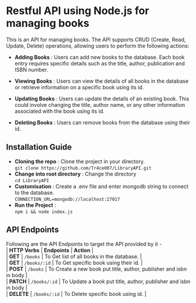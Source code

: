 # Restful API using Node.js for managing books
This is an API for managing books. 
The API supports CRUD (Create, Read, Update, Delete) operations, allowing users to perform the following actions:

- **Adding Books** : Users can add new books to the database. Each book entry requires specific details such as the title, author, publication  and ISBN number.

- **Viewing Books** : Users can view the details of all books in the database or retrieve information on a specific book using its id.

- **Updating Books** : Users can update the details of an existing book. This could involve changing the title, author name, or any other information associated with the book using its id.

- **Deleting Books** : Users can remove books from the database using their id.

## Installation Guide
- **Cloning the repo** : Clone the project in your directory. <br>
    `git clone https://github.com/Tr4ce007/LibraryAPI.git`
- **Change into root directory** : Change the directory  <br>
    `cd LibraryAPI`
- **Customisation** : Create a .env file and enter mongodb string to connect to the database.<br> `CONNECTION_URL=mongodb://localhost:27017`
- **Run the Project** : <br>
    `npm i && node index.js`


## API Endpoints 
Following are the API Endpoints to target the API provided by it - <br>
| **HTTP Verbs**        | **Endpoints**     | **Action** |  <br>
| **GET**               | `/books`          | To Get list of all books in the database. |   <br>
| **GET**               | `/books/:id`      | To Get specific book using their id. |    <br>
| **POST**              | `/books`          | To Create a new book put title, author, publisher and isbn in body |  <br>
| **PATCH**             | `/books/:id`      | To Update a book put title, author, publisher and isbn in body |  <br>
| **DELETE**            | `/books/:id`      | To Delete specific book using id.  |   <br>
